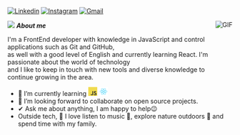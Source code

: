 [![Linkedin](https://img.shields.io/badge/-LinkedIn-blue?style=flat&logo=Linkedin&logoColor=white)](https://www.linkedin.com/in/arianna-grangetto-56b2a9290/)
[![Instagram](https://img.shields.io/badge/-Instagram-c13584?style=flat&labelColor=c13584&logo=instagram&logoColor=white)](https://www.instagram.com/arigrangetto/)
[![Gmail](https://img.shields.io/badge/-Gmail-c14438?style=flat&logo=Gmail&logoColor=white)](https://mail.google.com/mail/u/0/?tab=rm&ogbl#inbox)

<img align="right" alt="GIF" margin-left="20px" height="160px" src="https://media.giphy.com/media/du3J3cXyzhj75IOgvA/giphy.gif" />

<img src="https://media.giphy.com/media/ObNTw8Uzwy6KQ/giphy.gif" width="30px">&nbsp;***About me***

I'm a FrontEnd developer with knowledge in JavaScript and control applications such as Git and GitHub,<br>
as well with a good level of English and currently learning React.
I'm passionate about the world of technology <br> and I like to keep in touch with new tools and diverse knowledge to continue growing in the area.

- 🌱 I’m currently learning <img height="20" src="https://raw.githubusercontent.com/github/explore/80688e429a7d4ef2fca1e82350fe8e3517d3494d/topics/javascript/javascript.png"></code>
<code><img height="20" src="https://raw.githubusercontent.com/github/explore/80688e429a7d4ef2fca1e82350fe8e3517d3494d/topics/react/react.png"></code>
- 👯 I’m looking forward to collaborate on open source projects.
- ✔ Ask me about anything, I am happy to help😉<br>
- Outside tech, 📖 I love listen to music 🎵, explore nature outdoors 🌴 and spend time with my family.

